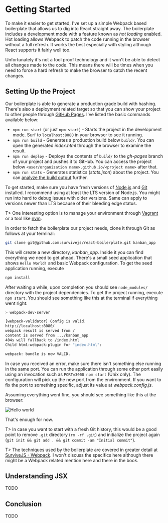# Getting Started

To make it easier to get started, I've set up a simple Webpack based boilerplate that allows us to dig into React straight away. The boilerplate includes a development mode with a feature known as *hot loading* enabled. Hot loading allows Webpack to patch the code running in the browser without a full refresh. It works the best especially with styling although React supports it fairly well too.

Unfortunately it's not a fool proof technology and it won't be able to detect all changes made to the code. This means there will be times when you need to force a hard refresh to make the browser to catch the recent changes.

## Setting Up the Project

Our boilerplate is able to generate a production grade build with hashing. There's also a deployment related target so that you can show your project to other people through [GitHub Pages](https://pages.github.com/). I've listed the basic commands available below:

* `npm run start` (or just `npm start`) - Starts the project in the development mode. Surf to `localhost:8080` in your browser to see it running.
* `npm run build` - Generates a production build below `build/`. You can open the generated *index.html* through the browser to examine the result.
* `npm run deploy` - Deploys the contents of `build/` to the *gh-pages* branch of your project and pushes it to GitHub. You can access the project below `<user/organization name>.github.io/<project name>` after that.
* `npm run stats` - Generates statistics (*stats.json*) about the project. You can [analyze the build output](http://survivejs.com/webpack/building-with-webpack/analyzing-build-statistics/) further.

To get started, make sure you have fresh versions of [Node.js](https://nodejs.org) and [Git](https://git-scm.com/) installed. I recommend using at least the LTS version of Node.js. You might run into hard to debug issues with older versions. Same can apply to versions newer than LTS because of their bleeding edge status.

T> One interesting option is to manage your environment through [Vagrant](https://www.vagrantup.com/) or a tool like [nvm](https://www.npmjs.com/package/nvm).

In order to fetch the boilerplate our project needs, clone it through Git as follows at your terminal:

```bash
git clone git@github.com:survivejs/react-boilerplate.git kanban_app
```

This will create a new directory, *kanban_app*. Inside it you can find everything we need to get ahead. There's a small seed application that shows `Hello World!` and basic Webpack configuration. To get the seed application running, execute

```bash
npm install
```

After waiting a while, upon completion you should see `node_modules/` directory with the project dependencies. To get the project running, execute `npm start`. You should see something like this at the terminal if everything went right:

```bash
> webpack-dev-server

[webpack-validator] Config is valid.
http://localhost:8080/
webpack result is served from /
content is served from .../kanban_app
404s will fallback to /index.html
Child html-webpack-plugin for "index.html":

webpack: bundle is now VALID.
```

In case you received an error, make sure there isn't something else running in the same port. You can run the application through some other port easily using an invocation such as `PORT=3000 npm start` (Unix only). The configuration will pick up the new port from the environment. If you want to fix the port to something specific, adjust its value at *webpack.config.js*.

Assuming everything went fine, you should see something like this at the browser:

![Hello world](images/hello_01.png)

That's enough for now.

T> In case you want to start with a fresh Git history, this would be a good point to remove `.git` directory (`rm -rf .git`) and initialize the project again (`git init && git add . && git commit -am "Initial commit"`).

T> The techniques used by the boilerplate are covered in greater detail at [SurviveJS - Webpack](http://survivejs.com/webpack/introduction/). I won't discuss the specifics here although there might be a Webpack related mention here and there in the book.

## Understanding JSX

TODO

## Conclusion

TODO
